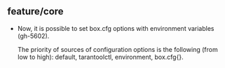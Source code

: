 ## feature/core

* Now, it is possible to set box.cfg options with environment variables
  (gh-5602).

  The priority of sources of configuration options is the following (from low
  to high): default, tarantoolctl, environment, box.cfg{}.
